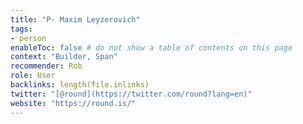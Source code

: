 ```yaml
---
title: "P- Maxim Leyzerovich"
tags:
- person
enableToc: false # do not show a table of contents on this page
context: "Builder, Span"
recommender: Rob	
role: User
backlinks: length(file.inlinks) 
twitter: "[@round](https://twitter.com/round?lang=en)"
website: "https://round.is/"
---
```

